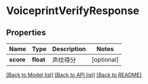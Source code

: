 # VoiceprintVerifyResponse

## Properties
Name | Type | Description | Notes
------------ | ------------- | ------------- | -------------
**score** | **float** | 声纹得分 | [optional] 

[[Back to Model list]](../README.md#documentation-for-models) [[Back to API list]](../README.md#documentation-for-api-endpoints) [[Back to README]](../README.md)



